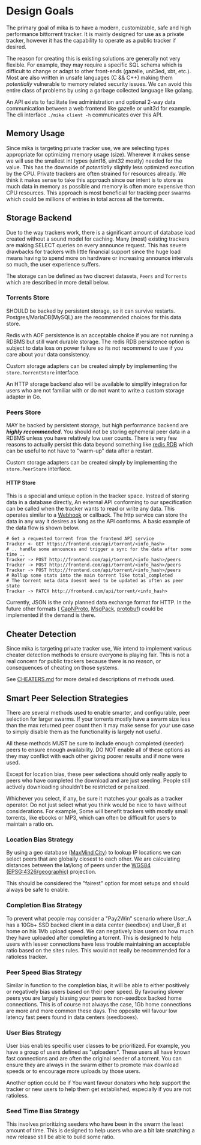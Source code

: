 # Design Goals

The primary goal of mika is to have a modern, customizable, safe and high performance bittorrent tracker. It is
mainly designed for use as a private tracker, however it has the capability to operate as a public tracker
if desired. 

The reason for creating this is existing solutions are generally not very flexible. For example, they may require 
a specific SQL schema which is difficult to change or adapt to other front-ends (gazelle, unit3ed, xbt, etc.). Most
are also written in unsafe languages (C && C++) making them *potentially* vulnerable to memory related security issues.
We can avoid this entire class of problems by using a garbage collected language like golang.
 
An API exists to facilitate live administration and optional 2-way data communication between a web frontend 
like gazelle or unit3d for example. The cli interface `./mika client -h` communicates over this API.

## Memory Usage

Since mika is targeting private tracker use, we are selecting types appropriate for optimizing memory usage (size). Wherever
it makes sense we will use the smallest int types (uint16, uint32 mostly) needed for the value. This has the downside of
*potentially* slightly less optimized execution by the CPU. Private trackers are often strained
for resources already. We think it makes sense to take this approach since our intent is to store as much data in memory as 
possible and memory is often more expensive than CPU resources. This approach is most beneficial for tracking peer swarms 
which could be millions of entries in total across all the torrents.

## Storage Backend

Due to the way trackers work, there is a significant amount of database load created without a sound
model for caching. Many (most) existing trackers are making SELECT queries on every announce request. This
has severe drawbacks for trackers with little financial support since the huge load means having to spend
more on hardware or increasing announce intervals so much, the user experience suffers.

The storage can be defined as two discreet datasets, `Peers` and `Torrents` which are described in more detail below.  

### Torrents Store
 
SHOULD be backed by persistent storage, so it can survive restarts. Postgres/MariaDB(MySQL) are the recommended
choices for this data store.
 
Redis with AOF persistence is an acceptable choice if you are not running a RDBMS but still want durable storage. The 
redis RDB persistence option is subject to data loss on power failure so its not recommend to use if you care 
about your data consistency.

Custom storage adapters can be created simply by implementing the `store.TorrentStore` interface.

An HTTP storage backend also will be available to simplify integration for users who are not familiar with or
do not want to write a custom storage adapter in Go.

### Peers Store

MAY be backed by persistent storage, but high performance backend are ***highly recommended***. You should
not be storing ephemeral peer data in a RDBMS unless you have relatively low user counts. There is very few reasons to
actually persist this data beyond something like [redis RDB](https://redis.io/topics/persistence) which can
be useful to not have to "warm-up" data after a restart.

Custom storage adapters can be created simply by implementing the `store.PeerStore` interface.

#### HTTP Store

This is a special and unique option in the tracker space. Instead of storing data in a database directly, An external 
API conforming to our specification can be called when the tracker wants to read or write any data. This operates similar
to a [Webhook](https://en.wikipedia.org/wiki/Webhook) or callback. The http service can store the data in any 
way it desires as long as the API conforms. A basic example of the data flow is shown below.
    
    # Get a requested torrent from the frontend API service
    Tracker <- GET https://frontend.com/api/torrent/<info_hash>
    # .. handle some announces and trigger a sync for the data after some time .. 
    Tracker -> POST http://frontend.com/api/torrent/<info_hash>/peers
    Tracker -> POST http://frontend.com/api/torrent/<info_hash>/peers
    Tracker -> POST http://frontend.com/api/torrent/<info_hash>/peers
    # Rollup some stats into the main torrent like total_completed 
    # The torrent meta data doesnt need to be updated as often as peer state
    Tracker -> PATCH http://frontend.com/api/torrent/<info_hash>
    
Currently, JSON is the only planned data exchange format for HTTP. In the future other formats 
( [CapNProto](https://capnproto.org/), [MsgPack](https://msgpack.org/index.html), 
[protobuf](https://github.com/protocolbuffers/protobuf)) could be implemented if the demand
is there.

## Cheater Detection

Since mika is targeting private tracker use, We intend to implement various cheater detection methods to ensure
everyone is playing fair. This is not a real concern for public trackers because there is no reason, or consequences of
cheating on those systems.

See [CHEATERS.md](CHEATERS.md) for more detailed descriptions of methods used.

## Smart Peer Selection Strategies

There are several methods used to enable smarter, and configurable, peer selection for larger swarms. If your torrents
mostly have a swarm size less than the max returned peer count then it may make sense for your use case to simply 
disable them as the functionality is largely not useful.

All these methods MUST be sure to include enough completed (seeder) peers to ensure enough availability. DO NOT enable
all of these options as they may conflict with each other giving poorer results and if none were used. 

Except for location bias, these peer selections should only really apply to peers who have completed the download 
and are just seeding. People still actively downloading shouldn't be restricted or penalized. 

Whichever you select, if any, be sure it matches your goals as a tracker operator. Do not just select what you think
would be nice to have without considerations. For example, Some will benefit trackers with mostly small torrents, 
like ebooks or MP3, which can often be difficult for users to maintain a ratio on.

### Location Bias Strategy

By using a geo database ([MaxMind City](https://dev.maxmind.com/geoip/)) to lookup IP locations we can select 
peers that are globally closest to each other. We are calculating distances between the lat/long of peers under the 
[WGS84 (EPSG:4326/geographic)](https://en.wikipedia.org/wiki/World_Geodetic_System) projection. 

This should be considered the "fairest" option for most setups and should always be safe to enable.

### Completion Bias Strategy

To prevent what people may consider a "Pay2Win" scenario where User_A has a 10Gb+ SSD backed client in a 
data center (seedbox) and User_B at home on his 1Mb upload speed. We can negatively
bias users on how much they have uploaded after completing a torrent. This is designed to help users with 
lesser connections have less trouble maintaining an acceptable ratio based on the sites rules. This would not really
be recommended for a ratioless tracker.

### Peer Speed Bias Strategy

Similar in function to the completion bias, it will be able to either positively or negatively bias users based
on their peer speed. By favouring slower peers you are largely biasing your peers to non-seedbox backed home 
connections. This is of course not always the case, 1Gb home connections are more and more common these days. The 
opposite will favour low latency fast peers found in data centers (seedboxes).

### User Bias Strategy

User bias enables specific user classes to be prioritized. For example, you have a group of users defined as 
"uploaders". These users all have known fast connections and are often the original seeder of a torrent. You can 
ensure they are always in the swarm either to promote max download speeds or to encourage more uploads by those users. 

Another option could be if You want favour donators who help support the tracker or new users to help them get 
established, especially if you are not ratioless.


### Seed Time Bias Strategy

This involves prioritizing seeders who have been in the swarm the least amount of time. This is designed to help users
who are a bit late snatching a new release still be able to build some ratio.

